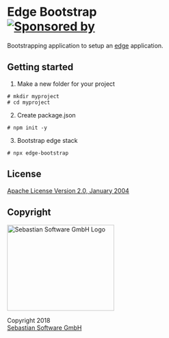 # Edge Bootstrap<br/>[![Sponsored by][sponsor-img]][sponsor]

Bootstrapping application to setup an [edge] application.

[edge]: https://github.com/sebastian-software/edge
[sponsor-img]: https://img.shields.io/badge/Sponsored%20by-Sebastian%20Software-692446.svg
[sponsor]: https://www.sebastian-software.de

## Getting started

1. Make a new folder for your project

```
# mkdir myproject
# cd myproject
```

2. Create package.json

```
# npm init -y
```

3. Bootstrap edge stack

```
# npx edge-bootstrap
```

## License

[Apache License Version 2.0, January 2004](license)

## Copyright

<img src="https://github.com/sebastian-software/edge/raw/master/assets/sebastiansoftware.png" alt="Sebastian Software GmbH Logo" width="250" height="200"/>

Copyright 2018<br/>[Sebastian Software GmbH](http://www.sebastian-software.de)
